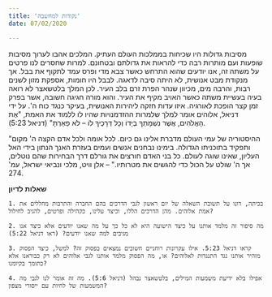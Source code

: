```yaml
---
title: 'נקודות למחשבה'
date: 07/02/2020

---
```


מסיבות גדולות היו שכיחות בממלכות העולם העתיק. המלכים אהבו לערוך מסיבות שופעות ועם מותרות רבה כדי להראות את גדולתם ובטחונם. למרות שחסרים לנו פרטים על משתה זה, אנו יודעים שהוא התרחש כאשר צבא מדי ופרס עמד לתקוף את בבל. אך מנקודת מבט אנושית, לא היתה סיבה לדאגה. לבבל היו חומות, אספקת מזון לשנים רבות, והרבה מים, מכיוון שנהר הפרת זרם בלב העיר. לכן המלך בלטשאצר לא רואה בעיה בעשיית משתה כאשר האויב מקיף את העיר. והוא מורה חגיגה חשובה, אשר בפרק זמן קצר הופכת לאורגיה. איזו עדות חזקה ליהירות האנושית, בעיקר כנגד כוח ה'. על ידי דניאל, אלוהים אומר למלך שלמרות ההזדמנויות שהיו לו ללמוד את האמת, "אֶת הָאֱלֹהִים, אֲשֶׁר נִשְׁמָתְךָ בְיָדוֹ וְכָל דְּרָכֶיךָ לוֹ – לֹא פֵאַרְתָּ" (דניאל 5:23).

"ההיסטוריה של עמי העולם מדברת אלינו גם כיום. לכל אומה ולכל אדם הקצה ה' מקום ותפקיד בתוכניתו הגדולה. בימינו נבחנים אנשים ועמים בעזרת האנך הנתון בידי האל העליון, שאינו שוגה לעולם. כל בני האדם חורצים את גורלם דרך הבחירות שהם נוטלים, אך ה' שולט על הכול כדי להגשים את מטרותיו." – אלן וויט, מלכי ונביאי ישראל, עמ' 274.

**שאלות לדיון**

`1.	בכיתה, דונו על תשובת השאלה של יום ראשון לגבי הדרכים בהם החברה והתרבות מחללים את אמת אלוהים. מהן הדרכים הללו, וכיצד עלינו, כקהילה ופרטים, להגיב לחילול?`

`2.	מה סיפור זה מלמד אותנו על כיצד הישועה היא לא כל כך על מה שאנו יודעים אלא כיצד אנו מגיבים למה שאנו יודעים? (ראו דניאל 5:22)`

`3.	קראו דניאל 5:23. אילו עקרונות רוחניים חשובים נמצאים בפסוק זה? למשל, כיצד הפסוק מזהיר אותנו נגד התנגדות לאלוהים? או, מה הפסוק מלמד אותנו לגבי אלוהים לא רק כבוראנו אלא כתומך בקיומנו?`

`4.	אפילו בלא ידיעת משמעות המילים, בלטשאצר נבהל (דניאל 5:6). מה זה אומר לנו לגבי מה המשמעות של לחיות עם ייסורי מצפון?`